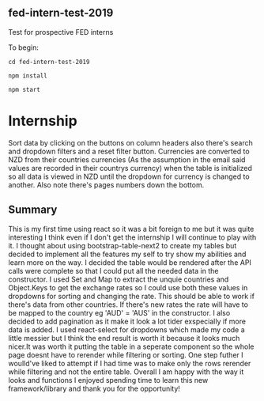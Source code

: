 ## fed-intern-test-2019

Test for prospective FED interns

To begin:

```
cd fed-intern-test-2019

npm install

npm start
```
# Internship
Sort data by clicking on the buttons on column headers also there's search and dropdown filters and a reset filter button. Currencies are converted to NZD from their countries currencies (As the assumption in the email said values are recorded in their countrys currency) when the table is initialized so all data is viewed in NZD until the dropdown for currency is changed to another. Also note there's pages numbers down the bottom.

## Summary
This is my first time using react so it was a bit foreign to me but it was quite interesting I think even if I don't get the internship I will continue to play with it. I thought about using bootstrap-table-next2 to create my tables but decided to implement all the features my self to try show my abilities and learn more on the way. I decided the table would be rendered after the API calls were complete so that I could put all the needed data in the constructor. I used Set and Map to extract the unquie countries and Object.Keys to get the exchange rates so I could use both these values in dropdowns for sorting and changing the rate. This should be able to work if there's data from other countries. If there's new rates the rate will have to be mapped to the country eg 'AUD' = 'AUS' in the constructor. I also decided to add pagination as it make it look a lot tider exspecially if more data is added. I used react-select for dropdowns which made my code a little messier but I think the end result is worth it because it looks much nicer.It was worth it putting the table in a seperate component so the whole page doesnt have to rerender while filtering or sorting. One step futher I woulld've liked to attempt if I had time was to make only the rows rerender while filtering and not the entire table. Overall I am happy with the way it looks and functions I enjoyed spending time to learn this new framework/library and thank you for the opportunity!

